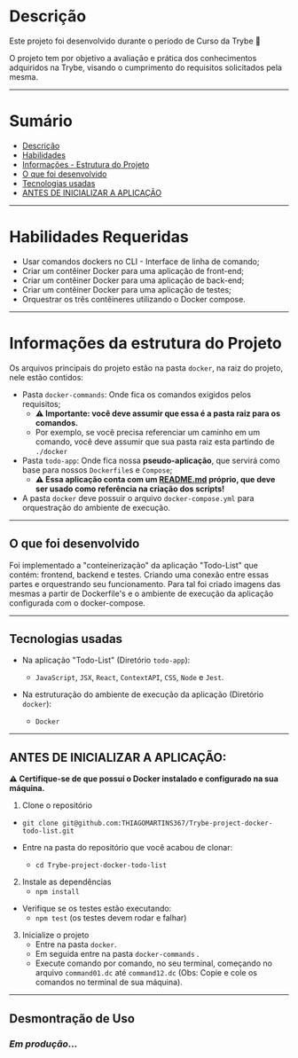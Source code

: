 # Descrição

Este projeto foi desenvolvido durante o período de Curso da Trybe 🚀

O projeto tem por objetivo a avaliação e prática dos conhecimentos adquiridos na Trybe, visando o cumprimento do requisitos solicitados pela mesma.

---

# Sumário
- [Descrição](#descrição)
- [Habilidades](#habilidades-requeridas)
- [Informações - Estrutura do Projeto](#informações-da-estrutura-do-projeto)
- [O que foi desenvolvido](#o-que-foi-desenvolvido)
- [Tecnologias usadas](#tecnologias-usadas)
- [ANTES DE INICIALIZAR A APLICAÇÃO](#antes-de-inicializar-a-aplicação)

---

# Habilidades Requeridas
  * Usar comandos dockers no CLI - Interface de linha de comando;
  * Criar um contêiner Docker para uma aplicação de front-end;
  * Criar um contêiner Docker para uma aplicação de back-end;
  * Criar um contêiner Docker para uma aplicação de testes;
  * Orquestrar os três contêineres utilizando o Docker compose.

---

# Informações da estrutura do Projeto

Os arquivos principais do projeto estão na pasta `docker`, na raiz do projeto, nele estão contidos:
- Pasta `docker-commands`: Onde fica os comandos exigidos pelos requisitos; 
  - **⚠️ Importante: você deve assumir que essa é a pasta raiz para os comandos.**
  - Por exemplo, se você precisa referenciar um caminho em um comando, você deve assumir que sua pasta raiz esta partindo de `./docker`
- Pasta `todo-app`: Onde fica nossa **pseudo-aplicação**, que servirá como base para nossos `Dockerfile`s e `Compose`;
  - **⚠️ Essa aplicação conta com um [**README.md**](./docker/todo-app/README.md) próprio, que deve ser usado como referência na criação dos scripts!**
- A pasta `docker` deve possuir o arquivo `docker-compose.yml` para orquestração do ambiente de execução.

---

## O que foi desenvolvido

Foi implementado a "conteinerização" da aplicação "Todo-List" que contém: frontend, backend e testes. Criando uma conexão entre essas partes e orquestrando seu funcionamento. Para tal foi criado imagens das mesmas a partir de Dockerfile's e o ambiente de execução da aplicação configurada com o docker-compose.

---

## Tecnologias usadas

- Na aplicação "Todo-List" (Diretório `todo-app`):
  * `JavaScript`, `JSX`, `React`, `ContextAPI`, `CSS`, `Node` e `Jest`.

- Na estruturação do ambiente de execução da aplicação (Diretório `docker`):
  * `Docker`

---

## ANTES DE INICIALIZAR A APLICAÇÃO:

**⚠️ Certifique-se de que possui o Docker instalado e configurado na sua máquina.**

1. Clone o repositório
  * `git clone git@github.com:THIAGOMARTINS367/Trybe-project-docker-todo-list.git`

  * Entre na pasta do repositório que você acabou de clonar:
    * `cd Trybe-project-docker-todo-list`

2. Instale as dependências
    * `npm install`

  * Verifique se os testes estão executando:
    * `npm test` (os testes devem rodar e falhar)

3.  Inicialize o projeto
    * Entre na pasta `docker`.
    * Em seguida entre na pasta `docker-commands` .
    * Execute comando por comando, no seu terminal, começando no arquivo `command01.dc` até `command12.dc` (Obs: Copie e cole os comandos no terminal de sua máquina).

---

## Desmontração de Uso

### *Em produção*...
